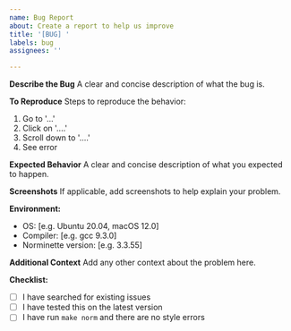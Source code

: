 ```yaml
---
name: Bug Report
about: Create a report to help us improve
title: '[BUG] '
labels: bug
assignees: ''

---
```


**Describe the Bug**
A clear and concise description of what the bug is.

**To Reproduce**
Steps to reproduce the behavior:
1. Go to '...'
2. Click on '....'
3. Scroll down to '....'
4. See error

**Expected Behavior**
A clear and concise description of what you expected to happen.

**Screenshots**
If applicable, add screenshots to help explain your problem.

**Environment:**
 - OS: [e.g. Ubuntu 20.04, macOS 12.0]
 - Compiler: [e.g. gcc 9.3.0]
 - Norminette version: [e.g. 3.3.55]

**Additional Context**
Add any other context about the problem here.

**Checklist:**
- [ ] I have searched for existing issues
- [ ] I have tested this on the latest version
- [ ] I have run `make norm` and there are no style errors